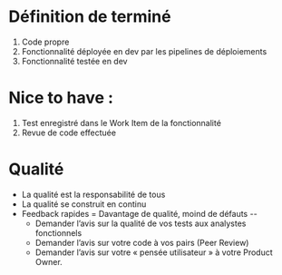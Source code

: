 
# Définition de terminé

1.	Code propre
2.	Fonctionnalité déployée en dev par les pipelines de déploiements
3.	Fonctionnalité testée en dev

# Nice to have :
1.	Test enregistré dans le Work Item de la fonctionnalité
2.	Revue de code effectuée

# Qualité
- La qualité est la responsabilité de tous
- La qualité se construit en continu
- Feedback rapides = Davantage de qualité, moind de défauts --
    - Demander l’avis sur la qualité de vos tests aux analystes fonctionnels 
    - Demander l’avis sur votre code à vos pairs (Peer Review) 
    - Demander l’avis sur votre « pensée utilisateur » à votre Product Owner.
